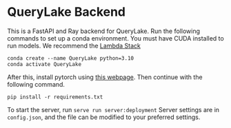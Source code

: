 # QueryLake Backend

This is a FastAPI and Ray backend for QueryLake.
Run the following commands to set up a conda environment.
You must have CUDA installed to run models.
We recommend the [Lambda Stack](https://lambdalabs.com/lambda-stack-deep-learning-software)

```
conda create --name QueryLake python=3.10
conda activate QueryLake
```

After this, install pytorch using [this webpage](https://pytorch.org/).
Then continue with the following command.

```
pip install -r requirements.txt
```

To start the server, run `serve run server:deployment`
Server settings are in `config.json`, and the file can be modified to your preferred settings.